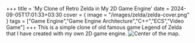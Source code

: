 +++
title = 'My Clone of Retro Zelda in My 2D Game Engine'
date = 2024-09-05T17:01:33+03:30
cover = { image = "/images/zelda/zelda-cover.png" }
tags = ["Game Engine","Game Engine Architecture","C++","ECS","Video Game"]
+++
This is a simple clone of old famous game Legend of Zelda that I have created with my own 2D game engine.
![Center of the map.](/images/zelda/center.gif)